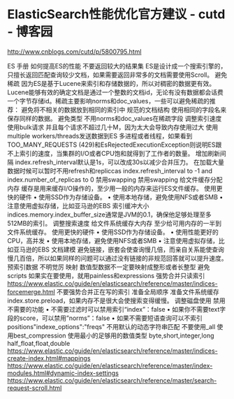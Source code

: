 


# ElasticSearch性能优化官方建议 - cutd - 博客园 
http://www.cnblogs.com/cutd/p/5800795.html

ES 手册
如何提高ES的性能
不要返回较大的结果集
ES是设计成一个搜索引擎的，只擅长返回匹配查询较少文档，如果需要返回非常多的文档需要使用Scroll。
避免稀疏
因为ES是基于Lucene来索引和存储数据的，所以对稠密的数据更有效。Lucene能够有效的确定文档是通过一个整数的文档id，无论有没有数据都会话费一个字节存储id。稀疏主要影响norms和doc_values，一些可以避免稀疏的推荐：
避免将不相关的数据放到相同的索引中
规范的文档结构
使用相同的字段名来保存同样的数据。
避免类型
不用norms和doc_values在稀疏字段
调整索引速度
使用bulk请求
并且每个请求不超过几十M，因为太大会导致内存使用过大
使用 multiple workers/threads发送数据到ES
多进程或者线程，如果看到TOO_MANY_REQUESTS (429)和EsRejectedExecutionException则说明ES跟不上索引的速度，当集群的I/O或者CPU饱和就得到了工作者的数量。
增加刷新间隔
index.refresh_interval默认是1s，可以改成30s以减少合并压力。
在加载大量数据时候可以暂时不用refresh和repliccas
index.refresh_interval to -1 and index.number_of_replicas to 0
禁用swapping
禁用swapping
给文件缓存分配内存
缓存是用来缓存I/O操作的，至少用一般的内存来运行ES文件缓存。
使用更快的硬件
•	使用SSD作为存储设备。
•	使用本地存储，避免使用NFS或者SMB
•	注意使用虚拟存储，比如亚马逊的EBS
索引缓冲大小
indices.memory.index_buffer_size通常是JVM的0.1，确保他足够处理至多512MB的索引。
调整搜索速度
给文件系统缓存大内存
至少给可用内存的一半到文件系统缓存。
使用更快的硬件
•	使用SSD作为存储设备。
•	使用性能更好的CPU，高并发
•	使用本地存储，避免使用NFS或者SMB
•	注意使用虚拟存储，比如亚马逊的EBS
文档建模
避免链接，嵌套会使查询慢几倍，而亲自关系能使查询慢几百倍，所以如果同样的问题可以通过没有链接的非规范回答就可以提升速度。
预索引数据
不明觉厉
映射
数值型数据不一定要映射成整形或者长整型
避免scripts
如果实在要使用，就用painless和expressions
强势合并只读索引
https://www.elastic.co/guide/en/elasticsearch/reference/master/indices-forcemerge.html
不要强势合并正在写的索引
准备全局顺序
准备文件系统缓存
index.store.preload，如果内存不是很大会使搜索变得缓慢。
调整磁盘使用
禁用不需要的功能
•	不需要过滤时可以禁用索引“index”：false
•	如果你不需要text字段的score，可以禁用”norms”：false
•	如果不需要短语查询可以不索引positions"indexe_options":"freqs"
不用默认的动态字符串匹配
不要使用_all
使用best_compression
使用最小的足够用的数值类型
byte,short,integer,long
half_float,float,double
https://www.elastic.co/guide/en/elasticsearch/reference/master/indices-create-index.html#mappings
https://www.elastic.co/guide/en/elasticsearch/reference/master/index-modules.html#dynamic-index-settings
https://www.elastic.co/guide/en/elasticsearch/reference/master/search-request-scroll.html



